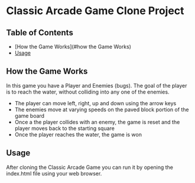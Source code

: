 # Classic Arcade Game Clone Project

## Table of Contents

- [How the Game Works](#how the Game Works)
- [Usage](#usage)

## How the Game Works

In this game you have a Player and Enemies (bugs). The goal of the player is to reach the water, without colliding into any one of the enemies.

* The player can move left, right, up and down using the arrow keys
* The enemies move at varying speeds on the paved block portion of the game board
* Once a the player collides with an enemy, the game is reset and the player moves back to the starting square
* Once the player reaches the water, the game is won

## Usage
After cloning the Classic Arcade Game you can run it by opening the index.html file using your web browser.

